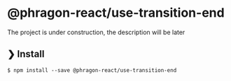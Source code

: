 # @phragon-react/use-transition-end

The project is under construction, the description will be later

## ❯ Install

```
$ npm install --save @phragon-react/use-transition-end
```
